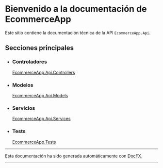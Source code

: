 # Bienvenido a la documentación de EcommerceApp

Este sitio contiene la documentación técnica de la API `EcommerceApp.Api`.

## Secciones principales

- ### Controladores
  [EcommerceApp.Api.Controllers](docs/EcommerceApp.Api.Controllers.html)

- ### Modelos
  [EcommerceApp.Api.Models](docs/EcommerceApp.Api.Models.html)

- ### Servicios
  [EcommerceApp.Api.Services](docs/EcommerceApp.Api.Services.html)

- ### Tests
  [EcommerceApp.Tests](docs/EcommerceApp.Tests.html)

---

Esta documentación ha sido generada automáticamente con [DocFX](https://dotnet.github.io/docfx/).

---